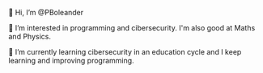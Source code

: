👋 Hi, I’m @PBoleander

👀 I’m interested in programming and cibersecurity. I'm also good at Maths and Physics.

🌱 I’m currently learning cibersecurity in an education cycle and I keep learning and improving programming.

<!---
PBoleander/PBoleander is a ✨ special ✨ repository because its `README.md` (this file) appears on your GitHub profile.
You can click the Preview link to take a look at your changes.
--->
